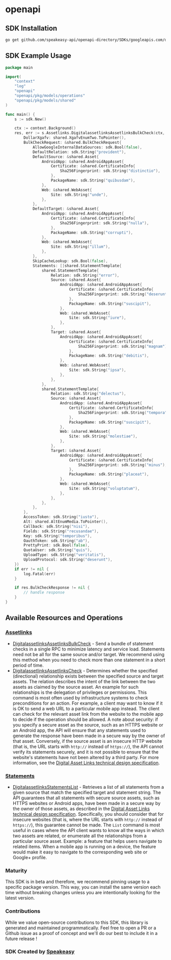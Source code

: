 # openapi

<!-- Start SDK Installation -->
## SDK Installation

```bash
go get github.com/speakeasy-api/openapi-directory/SDKs/googleapis.com/digitalassetlinks/v1/go
```
<!-- End SDK Installation -->

## SDK Example Usage
<!-- Start SDK Example Usage -->
```go
package main

import(
	"context"
	"log"
	"openapi"
	"openapi/pkg/models/operations"
	"openapi/pkg/models/shared"
)

func main() {
    s := sdk.New()

    ctx := context.Background()
    res, err := s.Assetlinks.DigitalassetlinksAssetlinksBulkCheck(ctx, operations.DigitalassetlinksAssetlinksBulkCheckRequest{
        DollarXgafv: shared.XgafvEnumTwo.ToPointer(),
        BulkCheckRequest: &shared.BulkCheckRequest{
            AllowGoogleInternalDataSources: sdk.Bool(false),
            DefaultRelation: sdk.String("provident"),
            DefaultSource: &shared.Asset{
                AndroidApp: &shared.AndroidAppAsset{
                    Certificate: &shared.CertificateInfo{
                        Sha256Fingerprint: sdk.String("distinctio"),
                    },
                    PackageName: sdk.String("quibusdam"),
                },
                Web: &shared.WebAsset{
                    Site: sdk.String("unde"),
                },
            },
            DefaultTarget: &shared.Asset{
                AndroidApp: &shared.AndroidAppAsset{
                    Certificate: &shared.CertificateInfo{
                        Sha256Fingerprint: sdk.String("nulla"),
                    },
                    PackageName: sdk.String("corrupti"),
                },
                Web: &shared.WebAsset{
                    Site: sdk.String("illum"),
                },
            },
            SkipCacheLookup: sdk.Bool(false),
            Statements: []shared.StatementTemplate{
                shared.StatementTemplate{
                    Relation: sdk.String("error"),
                    Source: &shared.Asset{
                        AndroidApp: &shared.AndroidAppAsset{
                            Certificate: &shared.CertificateInfo{
                                Sha256Fingerprint: sdk.String("deserunt"),
                            },
                            PackageName: sdk.String("suscipit"),
                        },
                        Web: &shared.WebAsset{
                            Site: sdk.String("iure"),
                        },
                    },
                    Target: &shared.Asset{
                        AndroidApp: &shared.AndroidAppAsset{
                            Certificate: &shared.CertificateInfo{
                                Sha256Fingerprint: sdk.String("magnam"),
                            },
                            PackageName: sdk.String("debitis"),
                        },
                        Web: &shared.WebAsset{
                            Site: sdk.String("ipsa"),
                        },
                    },
                },
                shared.StatementTemplate{
                    Relation: sdk.String("delectus"),
                    Source: &shared.Asset{
                        AndroidApp: &shared.AndroidAppAsset{
                            Certificate: &shared.CertificateInfo{
                                Sha256Fingerprint: sdk.String("tempora"),
                            },
                            PackageName: sdk.String("suscipit"),
                        },
                        Web: &shared.WebAsset{
                            Site: sdk.String("molestiae"),
                        },
                    },
                    Target: &shared.Asset{
                        AndroidApp: &shared.AndroidAppAsset{
                            Certificate: &shared.CertificateInfo{
                                Sha256Fingerprint: sdk.String("minus"),
                            },
                            PackageName: sdk.String("placeat"),
                        },
                        Web: &shared.WebAsset{
                            Site: sdk.String("voluptatum"),
                        },
                    },
                },
            },
        },
        AccessToken: sdk.String("iusto"),
        Alt: shared.AltEnumMedia.ToPointer(),
        Callback: sdk.String("nisi"),
        Fields: sdk.String("recusandae"),
        Key: sdk.String("temporibus"),
        OauthToken: sdk.String("ab"),
        PrettyPrint: sdk.Bool(false),
        QuotaUser: sdk.String("quis"),
        UploadType: sdk.String("veritatis"),
        UploadProtocol: sdk.String("deserunt"),
    })
    if err != nil {
        log.Fatal(err)
    }

    if res.BulkCheckResponse != nil {
        // handle response
    }
}
```
<!-- End SDK Example Usage -->

<!-- Start SDK Available Operations -->
## Available Resources and Operations


### [Assetlinks](docs/assetlinks/README.md)

* [DigitalassetlinksAssetlinksBulkCheck](docs/assetlinks/README.md#digitalassetlinksassetlinksbulkcheck) - Send a bundle of statement checks in a single RPC to minimize latency and service load. Statements need not be all for the same source and/or target. We recommend using this method when you need to check more than one statement in a short period of time.
* [DigitalassetlinksAssetlinksCheck](docs/assetlinks/README.md#digitalassetlinksassetlinkscheck) - Determines whether the specified (directional) relationship exists between the specified source and target assets. The relation describes the intent of the link between the two assets as claimed by the source asset. An example for such relationships is the delegation of privileges or permissions. This command is most often used by infrastructure systems to check preconditions for an action. For example, a client may want to know if it is OK to send a web URL to a particular mobile app instead. The client can check for the relevant asset link from the website to the mobile app to decide if the operation should be allowed. A note about security: if you specify a secure asset as the source, such as an HTTPS website or an Android app, the API will ensure that any statements used to generate the response have been made in a secure way by the owner of that asset. Conversely, if the source asset is an insecure HTTP website (that is, the URL starts with `http://` instead of `https://`), the API cannot verify its statements securely, and it is not possible to ensure that the website's statements have not been altered by a third party. For more information, see the [Digital Asset Links technical design specification](https://github.com/google/digitalassetlinks/blob/master/well-known/details.md).

### [Statements](docs/statements/README.md)

* [DigitalassetlinksStatementsList](docs/statements/README.md#digitalassetlinksstatementslist) - Retrieves a list of all statements from a given source that match the specified target and statement string. The API guarantees that all statements with secure source assets, such as HTTPS websites or Android apps, have been made in a secure way by the owner of those assets, as described in the [Digital Asset Links technical design specification](https://github.com/google/digitalassetlinks/blob/master/well-known/details.md). Specifically, you should consider that for insecure websites (that is, where the URL starts with `http://` instead of `https://`), this guarantee cannot be made. The `List` command is most useful in cases where the API client wants to know all the ways in which two assets are related, or enumerate all the relationships from a particular source asset. Example: a feature that helps users navigate to related items. When a mobile app is running on a device, the feature would make it easy to navigate to the corresponding web site or Google+ profile.
<!-- End SDK Available Operations -->

### Maturity

This SDK is in beta and therefore, we recommend pinning usage to a specific package version.
This way, you can install the same version each time without breaking changes unless you are intentionally
looking for the latest version.

### Contributions

While we value open-source contributions to this SDK, this library is generated and maintained programmatically.
Feel free to open a PR or a Github issue as a proof of concept and we'll do our best to include it in a future release !

### SDK Created by [Speakeasy](https://docs.speakeasyapi.dev/docs/using-speakeasy/client-sdks)
